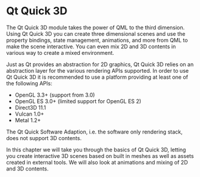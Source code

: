 # Qt Quick 3D

The Qt Quick 3D module takes the power of QML to the third dimension. Using Qt Quick 3D you can create three dimensional scenes and use the property bindings, state management, animations, and more from QML to make the scene interactive. You can even mix 2D and 3D contents in various way to create a mixed environment.

Just as Qt provides an abstraction for 2D graphics, Qt Quick 3D relies on an abstraction layer for the various rendering APIs supported. In order to use Qt Quick 3D it is recommended to use a platform providing at least one of the following APIs:

- OpenGL 3.3+ (support from 3.0)
- OpenGL ES 3.0+ (limited support for OpenGL ES 2)
- Direct3D 11.1
- Vulcan 1.0+
- Metal 1.2+

The Qt Quick Software Adaption, i.e. the software only rendering stack, does not support 3D contents.

In this chapter we will take you through the basics of Qt Quick 3D, letting you create interactive 3D scenes based on built in meshes as well as assets created in external tools. We will also look at animations and mixing of 2D and 3D contents.

<!--
    
## Advanced topics

_on hold_
    
- Custom Materials
    - Shaders 
        - Fragment shader
            - Colour
            - Transparency
            - Texture (images)
        - Vertex shader
            - Basic deformation example
            - Animating the deformation
- Effects
    - Always a fragment shader, applied to the view
    - Play with colour
    - Play with distortion
    - Combine / stack effects
    - Animate effects
- Optimizations
    - Instancing
        - https://doc.qt.io/qt-6/quick3d-instancing.html
    - Improving performance using the shadergen tool
        - https://doc.qt.io/qt-6/qtquick3d-tool-shadergen.html
    - Optimizing models
        - https://doc.qt.io/qt-6/quick3d-asset-conditioning-3d-assets.html
    - Optimizing 2D contents (textures)
        - https://doc.qt.io/qt-6/quick3d-asset-conditioning-2d-assets.html

-->
